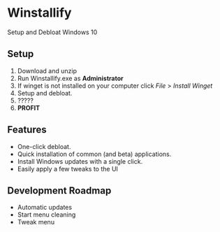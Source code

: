 # Winstallify
Setup and Debloat Windows 10  

## Setup
1. Download and unzip
2. Run Winstallify.exe as **Administrator**
3. If winget is not installed on your computer click *File* > *Install Winget*
4. Setup and debloat.
5. ?????
6. **PROFIT**

## Features
- One-click debloat.  
- Quick installation of common (and beta) applications.  
- Install Windows updates with a single click.
- Easily apply a few tweaks to the UI

## Development Roadmap
- Automatic updates
- Start menu cleaning
- Tweak menu